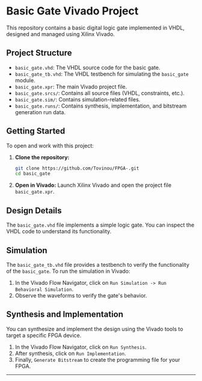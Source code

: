 # Basic Gate Vivado Project

This repository contains a basic digital logic gate implemented in VHDL, designed and managed using Xilinx Vivado.

## Project Structure

*   `basic_gate.vhd`: The VHDL source code for the basic gate.
*   `basic_gate_tb.vhd`: The VHDL testbench for simulating the `basic_gate` module.
*   `basic_gate.xpr`: The main Vivado project file.
*   `basic_gate.srcs/`: Contains all source files (VHDL, constraints, etc.).
*   `basic_gate.sim/`: Contains simulation-related files.
*   `basic_gate.runs/`: Contains synthesis, implementation, and bitstream generation run data.

## Getting Started

To open and work with this project:

1.  **Clone the repository:**
    ```bash
    git clone https://github.com/Tovinou/FPGA-.git
    cd basic_gate
    ```
2.  **Open in Vivado:**
    Launch Xilinx Vivado and open the project file `basic_gate.xpr`.

## Design Details

The `basic_gate.vhd` file implements a simple logic gate. You can inspect the VHDL code to understand its functionality.

## Simulation

The `basic_gate_tb.vhd` file provides a testbench to verify the functionality of the `basic_gate`.
To run the simulation in Vivado:
1.  In the Vivado Flow Navigator, click on `Run Simulation -> Run Behavioral Simulation`.
2.  Observe the waveforms to verify the gate's behavior.

## Synthesis and Implementation

You can synthesize and implement the design using the Vivado tools to target a specific FPGA device.
1.  In the Vivado Flow Navigator, click on `Run Synthesis`.
2.  After synthesis, click on `Run Implementation`.
3.  Finally, `Generate Bitstream` to create the programming file for your FPGA.

---